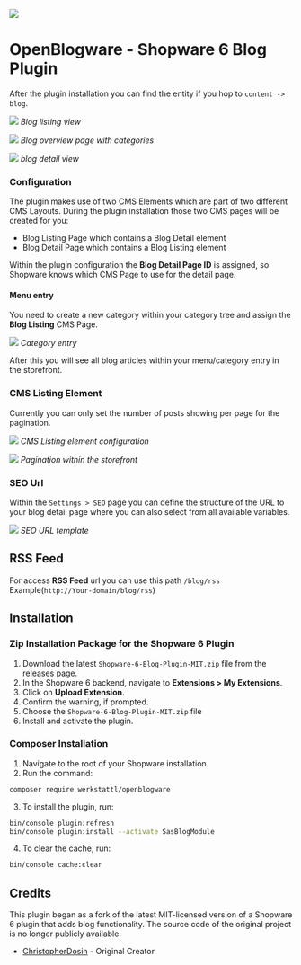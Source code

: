 ![](https://res.cloudinary.com/dtgdh7noz/image/upload/v1584709250/preview-blog_nn8mcq.jpg)

# OpenBlogware - Shopware 6 Blog Plugin
After the plugin installation you can find the entity if you hop to `content -> blog`.

![](https://sbp-plugin-images.s3.eu-west-1.amazonaws.com/phpZoe2dS)
*Blog listing view*

![](https://res.cloudinary.com/dtgdh7noz/image/upload/v1608026832/Bildschirmfoto_2020-12-15_um_12.06.25_ahbgze.png)
*Blog overview page with categories*

![](https://res.cloudinary.com/dtgdh7noz/image/upload/v1608026833/Bildschirmfoto_2020-12-15_um_12.06.31_tz3qql.png)
*blog detail view*

### Configuration
The plugin makes use of two CMS Elements which are part of two different CMS Layouts.
During the plugin installation those two CMS pages will be created for you:
* Blog Listing Page which contains a Blog Detail element
* Blog Detail Page which contains a Blog Listing element

Within the plugin configuration the **Blog Detail Page ID** is assigned,
so Shopware knows which CMS Page to use for the detail page.

#### Menu entry
You need to create a new category within your category tree
and assign the **Blog Listing** CMS Page.

![](https://res.cloudinary.com/dtgdh7noz/image/upload/v1602580652/Bildschirmfoto_2020-10-13_um_12.16.54_nmtgdw.png)
*Category entry*

After this you will see all blog articles within your menu/category entry in the storefront.

### CMS Listing Element
Currently you can only set the number of posts showing per page for the pagination.

![](https://res.cloudinary.com/dtgdh7noz/image/upload/v1602580706/Bildschirmfoto_2020-10-13_um_12.18.22_bdghy1.png)
*CMS Listing element configuration*

![](https://res.cloudinary.com/dtgdh7noz/image/upload/v1602581049/Bildschirmfoto_2020-10-13_um_12.23.42_popsgs.png)
*Pagination within the storefront*

### SEO Url
Within the `Settings > SEO` page you can define the structure of the URL to your blog detail page
where you can also select from all available variables.

![](https://res.cloudinary.com/dtgdh7noz/image/upload/v1602580850/Bildschirmfoto_2020-10-13_um_12.20.25_xxnrro.png)
*SEO URL template*

## RSS Feed
For access **RSS Feed** url you can use this path `/blog/rss`
Example(`http://Your-domain/blog/rss`)

## Installation

### Zip Installation Package for the Shopware 6 Plugin
1. Download the latest `Shopware-6-Blog-Plugin-MIT.zip` file from the [releases page](https://github.com/Werkstattl/OpenBlogware/releases).
2. In the Shopware 6 backend, navigate to **Extensions > My Extensions**.
3. Click on **Upload Extension**.
4. Confirm the warning, if prompted.
5. Choose the `Shopware-6-Blog-Plugin-MIT.zip` file
6. Install and activate the plugin.

### Composer Installation
1. Navigate to the root of your Shopware installation.
2. Run the command:
```sh
composer require werkstattl/openblogware
```
3. To install the plugin, run:
```sh
bin/console plugin:refresh
bin/console plugin:install --activate SasBlogModule
```
4. To clear the cache, run:
```sh
bin/console cache:clear
```

## Credits

This plugin began as a fork of the latest MIT-licensed version of a Shopware 6 plugin that adds blog functionality. The source code of the original project is no longer publicly available.

- [ChristopherDosin](https://github.com/ChristopherDosin) - Original Creator
